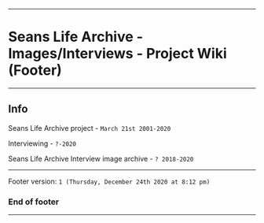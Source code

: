 
***

# Seans Life Archive - Images/Interviews - Project Wiki (Footer)

***

## Info

Seans Life Archive project - `March 21st 2001-2020`

Interviewing - `?-2020`

Seans Life Archive Interview image archive - `? 2018-2020`

***

Footer version: `1 (Thursday, December 24th 2020 at 8:12 pm)`

### End of footer

***
